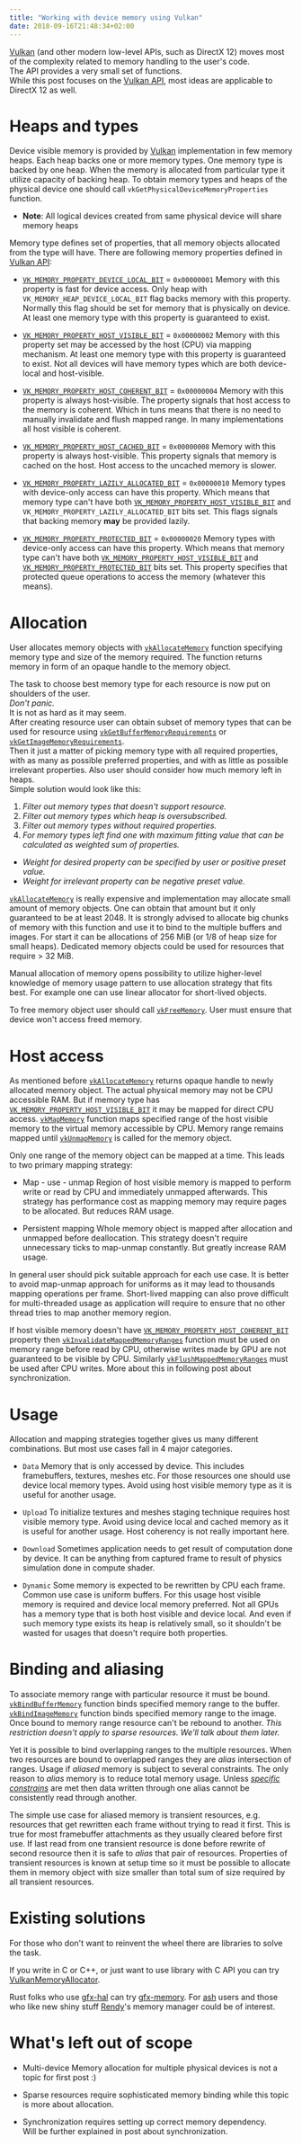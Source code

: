 ```yaml
---
title: "Working with device memory using Vulkan"
date: 2018-09-16T21:48:34+02:00
---
```


[Vulkan] (and other modern low-level APIs, such as DirectX 12) moves most of the complexity related to memory handling to the user's code.  
The API provides a very small set of functions.  
While this post focuses on the [Vulkan API], most ideas are applicable to DirectX 12 as well.

# Heaps and types

Device visible memory is provided by [Vulkan] implementation in few memory heaps.
Each heap backs one or more memory types.
One memory type is backed by one heap.
When the memory is allocated from particular type it utilize capacity of backing heap.
To obtain memory types and heaps of the physical device one should call `vkGetPhysicalDeviceMemoryProperties` function.

* **Note**: All logical devices created from same physical device will share memory heaps

Memory type defines set of properties, that all memory objects allocated from the type will have.
There are following memory properties defined in [Vulkan API]:

* [`VK_MEMORY_PROPERTY_DEVICE_LOCAL_BIT`] = `0x00000001`
  Memory with this property is fast for device access.
  Only heap with `VK_MEMORY_HEAP_DEVICE_LOCAL_BIT` flag backs memory with this property.
  Normally this flag should be set for memory that is physically on device.
  At least one memory type with this property is guaranteed to exist.

* [`VK_MEMORY_PROPERTY_HOST_VISIBLE_BIT`] = `0x00000002`
  Memory with this property set may be accessed by the host (CPU) via mapping mechanism.
  At least one memory type with this property is guaranteed to exist.
  Not all devices will have memory types which are both device-local and host-visible.

* [`VK_MEMORY_PROPERTY_HOST_COHERENT_BIT`] = `0x00000004`
  Memory with this property is always host-visible.
  The property signals that host access to the memory is coherent.
  Which in tuns means that there is no need to manually invalidate and flush mapped range.
  In many implementations all host visible is coherent.

* [`VK_MEMORY_PROPERTY_HOST_CACHED_BIT`] = `0x00000008`
  Memory with this property is always host-visible.
  This property signals that memory is cached on the host.
  Host access to the uncached memory is slower.

* [`VK_MEMORY_PROPERTY_LAZILY_ALLOCATED_BIT`] = `0x00000010`
  Memory types with device-only access can have this property.
  Which means that memory type can't have both [`VK_MEMORY_PROPERTY_HOST_VISIBLE_BIT`] and `VK_MEMORY_PROPERTY_LAZILY_ALLOCATED_BIT` bits set.
  This flags signals that backing memory **may** be provided lazily.

* [`VK_MEMORY_PROPERTY_PROTECTED_BIT`] = `0x00000020`
  Memory types with device-only access can have this property.
  Which means that memory type can't have both [`VK_MEMORY_PROPERTY_HOST_VISIBLE_BIT`] and [`VK_MEMORY_PROPERTY_PROTECTED_BIT`] bits set.
  This property specifies that protected queue operations to access the memory (whatever this means).

# Allocation

User allocates memory objects with [`vkAllocateMemory`] function specifying memory type and size of the memory required. The function returns memory in form of an opaque handle to the memory object.

The task to choose best memory type for each resource is now put on shoulders of the user.  
*Don't panic.*  
It is not as hard as it may seem.  
After creating resource user can obtain subset of memory types that can be used for resource using
[`vkGetBufferMemoryRequirements`] or [`vkGetImageMemoryRequirements`].  
Then it just a matter of picking memory type with all required properties, with as many as possible preferred properties, and
with as little as possible irrelevant properties. Also user should consider how much memory left in heaps.  
Simple solution would look like this:

1. *Filter out memory types that doesn't support resource.*
1. *Filter out memory types which heap is oversubscribed.*
1. *Filter out memory types without required properties.*
1. *For memory types left find one with maximum fitting value that can be calculated as weighted sum of properties.*
  * *Weight for desired property can be specified by user or positive preset value.*
  * *Weight for irrelevant property can be negative preset value.*

[`vkAllocateMemory`] is really expensive and implementation may allocate small amount of memory objects.
One can obtain that amount but it only guaranteed to be at least 2048.
It is strongly advised to allocate big chunks of memory with this function and use it to bind to the multiple buffers and images.
For start it can be allocations of 256 MiB (or 1/8 of heap size for small heaps).
Dedicated memory objects could be used for resources that require > 32 MiB.

Manual allocation of memory opens possibility to utilize higher-level knowledge of memory usage pattern to use allocation strategy that fits best.
For example one can use linear allocator for short-lived objects.

To free memory object user should call [`vkFreeMemory`]. User must ensure that device won't access freed memory.

# Host access

As mentioned before [`vkAllocateMemory`] returns opaque handle to newly allocated memory object.
The actual physical memory may not be CPU accessible RAM.
But if memory type has [`VK_MEMORY_PROPERTY_HOST_VISIBLE_BIT`] it may be mapped for direct CPU access.
[`vkMapMemory`] function maps specified range of the host visible memory to the virtual memory accessible by CPU.
Memory range remains mapped until [`vkUnmapMemory`] is called for the memory object.

Only one range of the memory object can be mapped at a time.
This leads to two primary mapping strategy:

* Map - use - unmap
  Region of host visible memory is mapped to perform write or read by CPU and immediately unmapped afterwards.
  This strategy has performance cost as mapping memory may require pages to be allocated.
  But reduces RAM usage.

* Persistent mapping
  Whole memory object is mapped after allocation and unmapped before deallocation.
  This strategy doesn't require unnecessary ticks to map-unmap constantly.
  But greatly increase RAM usage.

In general user should pick suitable approach for each use case.
It is better to avoid map-unmap approach for uniforms as it may lead to thousands mapping operations per frame.
Short-lived mapping can also prove difficult for multi-threaded usage as application will require to ensure
that no other thread tries to map another memory region.

If host visible memory doesn't have [`VK_MEMORY_PROPERTY_HOST_COHERENT_BIT`] property then
[`vkInvalidateMappedMemoryRanges`] function must be used on memory range before read by CPU,
otherwise writes made by GPU are not guaranteed to be visible by CPU.
Similarly [`vkFlushMappedMemoryRanges`] must be used after CPU writes.
More about this in following post about synchronization.

# Usage

Allocation and mapping strategies together gives us many different combinations.
But most use cases fall in 4 major categories.

* `Data`
  Memory that is only accessed by device. This includes framebuffers, textures, meshes etc.
  For those resources one should use device local memory types. Avoid using host visible memory type as it is useful for another usage.

* `Upload`
  To initialize textures and meshes staging technique requires host visible memory type.
  Avoid using device local and cached memory as it is useful for another usage. Host coherency is not really important here.

* `Download`
  Sometimes application needs to get result of computation done by device.
  It can be anything from captured frame to result of physics simulation done in compute shader.

* `Dynamic`
  Some memory is expected to be rewritten by CPU each frame.
  Common use case is uniform buffers.
  For this usage host visible memory is required and device local memory preferred.
  Not all GPUs has a memory type that is both host visible and device local.
  And even if such memory type exists its heap is relatively small, so it shouldn't be wasted for usages that doesn't require both properties.

# Binding and aliasing

To associate memory range with particular resource it must be bound.
[`vkBindBufferMemory`] function binds specified memory range to the buffer.
[`vkBindImageMemory`] function binds specified memory range to the image.
Once bound to memory range resource can't be rebound to another.
*This restriction doesn't apply to sparse resources. We'll talk about them later.*

Yet it is possible to bind overlapping ranges to the multiple resources.
When two resources are bound to overlapped ranges they are *alias* intersection of ranges.
Usage if *aliased* memory is subject to several constraints.
The only reason to *alias* memory is to reduce total memory usage.
Unless [*specific constrains*] are met then data written through one alias cannot be consistently read through another.

The simple use case for aliased memory is transient resources, e.g. resources that get rewritten each frame without trying to read it first.
This is true for most framebuffer attachments as they usually cleared before first use.
If last read from one transient resource is done before rewrite of second resource then it is safe to *alias* that pair of resources.
Properties of transient resources is known at setup time so it must be possible to allocate them in memory object with size smaller than total sum of size required by all transient resources.

# Existing solutions

For those who don't want to reinvent the wheel there are libraries to solve the task.

If you write in C or C++, or just want to use library with C API you can try [VulkanMemoryAllocator].

Rust folks who use [gfx-hal] can try [gfx-memory].
For [ash] users and those who like new shiny stuff [Rendy]'s memory manager could be of interest.

# What's left out of scope

* Multi-device
  Memory allocation for multiple physical devices is not a topic for first post :)

* Sparse resources
  require sophisticated memory binding while this topic is more about allocation.

* Synchronization
  requires setting up correct memory dependency.  
  Will be further explained in post about synchronization.

[Vulkan]: https://www.khronos.org/vulkan/
[Vulkan API]: https://www.khronos.org/registry/[vulkan]/specs/1.1-extensions/html/vkspec.html
[`vkGetPhysicalDeviceMemoryProperties`]: https://www.khronos.org/registry/vulkan/specs/1.1-extensions/man/html/vkGetPhysicalDeviceMemoryProperties.html
[`VK_MEMORY_PROPERTY_DEVICE_LOCAL_BIT`]: https://www.khronos.org/registry/vulkan/specs/1.1-extensions/man/html/VkMemoryPropertyFlagBits.html
[`VK_MEMORY_PROPERTY_HOST_VISIBLE_BIT`]: https://www.khronos.org/registry/vulkan/specs/1.1-extensions/man/html/VkMemoryPropertyFlagBits.html
[`VK_MEMORY_PROPERTY_HOST_COHERENT_BIT`]: https://www.khronos.org/registry/vulkan/specs/1.1-extensions/man/html/VkMemoryPropertyFlagBits.html
[`VK_MEMORY_PROPERTY_HOST_CACHED_BIT`]: https://www.khronos.org/registry/vulkan/specs/1.1-extensions/man/html/VkMemoryPropertyFlagBits.html
[`VK_MEMORY_PROPERTY_LAZILY_ALLOCATED_BIT`]: https://www.khronos.org/registry/vulkan/specs/1.1-extensions/man/html/VkMemoryPropertyFlagBits.html
[`VK_MEMORY_PROPERTY_PROTECTED_BIT`]: https://www.khronos.org/registry/vulkan/specs/1.1-extensions/man/html/VkMemoryPropertyFlagBits.html
[`vkAllocateMemory`]: https://www.khronos.org/registry/vulkan/specs/1.1-extensions/man/html/vkAllocateMemory.html
[`vkGetBufferMemoryRequirements`]: https://www.khronos.org/registry/vulkan/specs/1.1-extensions/man/html/vkGetBufferMemoryRequirements.html
[`vkGetImageMemoryRequirements`]: https://www.khronos.org/registry/vulkan/specs/1.1-extensions/man/html/vkGetImageMemoryRequirements.html
[`vkFreeMemory`]: https://www.khronos.org/registry/vulkan/specs/1.1-extensions/man/html/vkFreeMemory.html
[`vkMapMemory`]: https://www.khronos.org/registry/vulkan/specs/1.1-extensions/man/html/vkMapMemory.html
[`vkUnmapMemory`]: https://www.khronos.org/registry/vulkan/specs/1.1-extensions/man/html/vkUnmapMemory.html
[`vkInvalidateMappedMemoryRanges`]: https://www.khronos.org/registry/vulkan/specs/1.1-extensions/man/html/vkInvalidateMappedMemoryRanges.html
[`vkFlushMappedMemoryRanges`]: https://www.khronos.org/registry/vulkan/specs/1.1-extensions/man/html/vkFlushMappedMemoryRanges.html
[`vkBindBufferMemory`]: https://www.khronos.org/registry/vulkan/specs/1.1-extensions/man/html/vkBindBufferMemory.html
[`vkBindImageMemory`]: https://www.khronos.org/registry/vulkan/specs/1.1-extensions/man/html/vkBindImageMemory.html
[*specific constrains*]: https://www.khronos.org/registry/vulkan/specs/1.1-extensions/html/vkspec.html#resources-memory-aliasing
[VulkanMemoryAllocator]: https://github.com/GPUOpen-LibrariesAndSDKs/VulkanMemoryAllocator
[gfx-hal]: https://github.com/gfx-rs/gfx
[gfx-memory]: https://github.com/gfx-rs/gfx-memory
[ash]: https://github.com/MaikKlein/ash
[Rendy]: https://github.com/omni-viral/rendy
